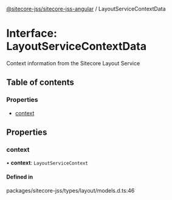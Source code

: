 [@sitecore-jss/sitecore-jss-angular](../README.md) / LayoutServiceContextData

# Interface: LayoutServiceContextData

Context information from the Sitecore Layout Service

## Table of contents

### Properties

- [context](LayoutServiceContextData.md#context)

## Properties

### context

• **context**: `LayoutServiceContext`

#### Defined in

packages/sitecore-jss/types/layout/models.d.ts:46

